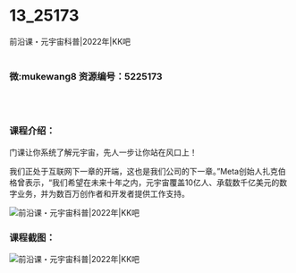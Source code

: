 # 13_25173
前沿课・元宇宙科普|2022年|KK吧
<br/></br>
<h3>微:mukewang8 资源编号：5225173</h3>
<br/></br>
<h3>课程介绍：</h3>
<p>门课让你系统了解<a title="查看与 元宇宙 相关的文章" target="_blank">元宇宙</a>，先人一步让你站在风口上！</p>
<p>我们正处于互联网下一章的开端，这也是我们公司的下一章。”Meta创始人扎克伯格曾表示，“我们希望在未来十年之内，<a title="查看与 元宇宙 相关的文章" target="_blank">元宇宙</a>覆盖10亿人、承载数千亿美元的数字业务，并为数百万创作者和开发者提供工作支持。</p>
<p><img src="https://www.ko996.com/wp-content/uploads/img/2022/07/1-34-300x150.png" alt="前沿课・元宇宙科普|2022年|KK吧"></p>
<div class="info-desc">
<h3>课程截图：</h3>
<p><img src="https://www.ko996.com/wp-content/uploads/img/2022/07/2-33.png" alt="前沿课・元宇宙科普|2022年|KK吧"></p>


			
</div>
